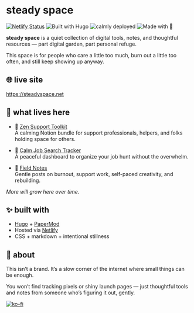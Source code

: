 # steady space

[![Netlify Status](https://api.netlify.com/api/v1/badges/36b2b265-4599-4cb5-ad4f-4a15a5044e65/deploy-status)](https://app.netlify.com/projects/steadyspace/deploys)
![Built with Hugo](https://img.shields.io/badge/built%20with-hugo-ff4088?style=flat-square&logo=hugo)
![calmly deployed](https://img.shields.io/badge/deployed-calmly-7FB3A3?style=flat-square&logo=netlify)
![Made with 💜](https://img.shields.io/badge/made%20with-%F0%9F%92%9C-lightgrey?style=flat-square)

**steady space** is a quiet collection of digital tools, notes, and thoughtful resources — part digital garden, part personal refuge.

This space is for people who care a little too much, burn out a little too often, and still keep showing up anyway.

## 🌐 live site

https://steadyspace.net

## 🌿 what lives here

- 🧘 [Zen Support Toolkit](https://gum.new/gum/cmalnfax9001k03jo64ztd8y6)  
  A calming Notion bundle for support professionals, helpers, and folks holding space for others.

- 💼 [Calm Job Search Tracker](https://gum.new/gum/cmamt2a4f000l03l1axlgge2d)  
  A peaceful dashboard to organize your job hunt without the overwhelm.

- 📖 [Field Notes](https://steadyspace.net/field-notes)  
  Gentle posts on burnout, support work, self-paced creativity, and rebuilding.

*More will grow here over time.*

## ✨ built with

- [Hugo](https://gohugo.io/) + [PaperMod](https://github.com/adityatelange/hugo-PaperMod)
- Hosted via [Netlify](https://netlify.com)
- CSS + markdown + intentional stillness

## 🫶 about

This isn’t a brand. It’s a slow corner of the internet where small things can be enough.

You won’t find tracking pixels or shiny launch pages — just thoughtful tools and notes from someone who’s figuring it out, gently.

[![ko-fi](https://ko-fi.com/img/githubbutton_sm.svg)](https://ko-fi.com/A0A21F516D)

